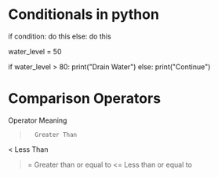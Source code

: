 # Conditionals in python
if condition:
  do this
else:
  do this


water_level = 50

if water_level > 80:
 print("Drain Water")
else:
 print("Continue")


# Comparison Operators

Operator	Meaning
 >		 Greater Than
 <		 Less Than
 >=		 Greater than or equal to
 <=		 Less than or equal to
